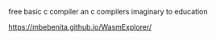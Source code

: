 free basic c compiler
 an c compilers imaginary to education 

 https://mbebenita.github.io/WasmExplorer/

 

